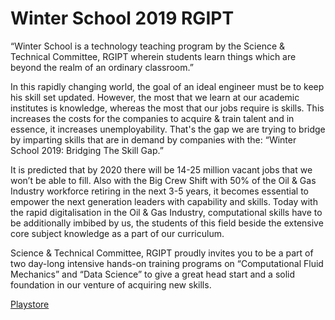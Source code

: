 # Winter School 2019 RGIPT
“Winter School is a technology teaching program by the Science & Technical Committee, RGIPT wherein students learn things which are beyond the realm of an ordinary classroom.” 

In this rapidly changing world, the goal of an ideal engineer must be to keep his skill set updated. However, the most that we learn at our academic institutes is knowledge, whereas the most that our jobs require is skills. This increases the costs for the companies to acquire & train talent and in essence, it increases unemployability. That's the gap we are trying to bridge by imparting skills that are in demand by companies with the: 
“Winter School 2019: Bridging The Skill Gap.” 

It is predicted that by 2020 there will be 14-25 million vacant jobs that we won’t be able to fill. Also with the Big Crew Shift with 50% of the Oil & Gas Industry workforce retiring in the next 3-5 years, it becomes essential to empower the next generation leaders with capability and skills. Today with the rapid digitalisation in the Oil & Gas Industry, computational skills have to be additionally imbibed by us, the students of this field beside the extensive core subject knowledge as a part of our curriculum. 

Science & Technical Committee, RGIPT proudly invites you to be a part of two day-long intensive hands-on training programs on “Computational Fluid Mechanics” and “Data Science” to give a great head start and a solid foundation in our venture of acquiring new skills.

[Playstore](https://play.google.com/store/apps/details?id=com.rgipt.winterschoolrgipt&hl=en)
